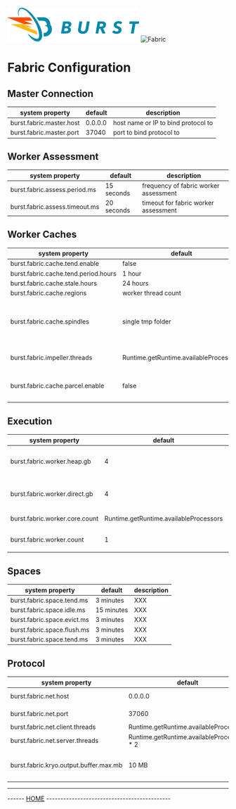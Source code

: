 ![Burst](../../../../../../../../doc/burst_small.png "")
![Fabric](../../../../../../../fabric_small.png "")

# Fabric Configuration


## Master Connection
|  system property |  default |  description |
|---|---|---|
|  burst.fabric.master.host |  0.0.0.0 |  host name or IP to bind protocol to  |
|  burst.fabric.master.port |  37040 |  port to bind protocol to  |

## Worker Assessment
|  system property |  default |  description |
|---|---|---|
|  burst.fabric.assess.period.ms |  15 seconds |  frequency of fabric worker assessment  |
|  burst.fabric.assess.timeout.ms |  20 seconds |  timeout for fabric worker assessment  |


## Worker Caches
|  system property |  default |  description |
|---|---|---|
|  burst.fabric.cache.tend.enable |  false |  XXX  |
|  burst.fabric.cache.tend.period.hours |  1 hour |  XXX  |
|  burst.fabric.cache.stale.hours |  24 hours |  XXX  |
|  burst.fabric.cache.regions |  worker thread count |  XXX  |
|  burst.fabric.cache.spindles |  single tmp folder |  a ';' separated list of folders on separate drives  |
|  burst.fabric.impeller.threads |  Runtime.getRuntime.availableProcessors |  how many impeller threads   |
|  burst.fabric.cache.parcel.enable |  false |  enable parcel pipeline mode   |


## Execution
|  system property |  default |  description |
|---|---|---|
|  burst.fabric.worker.heap.gb |  4 |  size of worker heap mem in GB  |
|  burst.fabric.worker.direct.gb |  4 |  size of worker direct mem in GB  |
|  burst.fabric.worker.core.count |  Runtime.getRuntime.availableProcessors |  cores per worker  |
|  burst.fabric.worker.count |  1 |  number of workers in cell  |

## Spaces
|  system property |  default |  description |
|---|---|---|
|  burst.fabric.space.tend.ms |  3 minutes |  XXX  |
|  burst.fabric.space.idle.ms |  15 minutes |  XXX  |
|  burst.fabric.space.evict.ms |  3 minutes |  XXX  |
|  burst.fabric.space.flush.ms |  3 minutes |  XXX  |
|  burst.fabric.space.tend.ms |  3 minutes |  XXX  |

## Protocol
|  system property |  default |  description |
|---|---|---|
|  burst.fabric.net.host |  0.0.0.0 |  host/address for fabric net  |
|  burst.fabric.net.port |  37060 |  port for fabric net  |
|  burst.fabric.net.client.threads |  Runtime.getRuntime.availableProcessors |  XXX  |
|  burst.fabric.net.server.threads |  Runtime.getRuntime.availableProcessors * 2 |  XXX  |
|  burst.fabric.kryo.output.buffer.max.mb |  10 MB |  Max size in MB for fabric kryo output buffer  |



---
------ [HOME](../../../../../../../../../readme.md) --------------------------------------------
